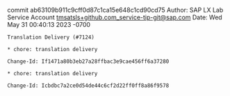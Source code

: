commit ab63109b911c9cff0d87c1ca15e648c1cd90cd75
Author: SAP LX Lab Service Account <tmsatsls+github.com_service-tip-git@sap.com>
Date:   Wed May 31 00:40:13 2023 -0700

    Translation Delivery (#7124)
    
    * chore: translation delivery
    
    Change-Id: If1471a80b3eb27a28ffbac3e9cae456ff6a37280
    
    * chore: translation delivery
    
    Change-Id: Icbdbc7a2ce0d54de44c6cf2d22ff0ff8a86f9578
